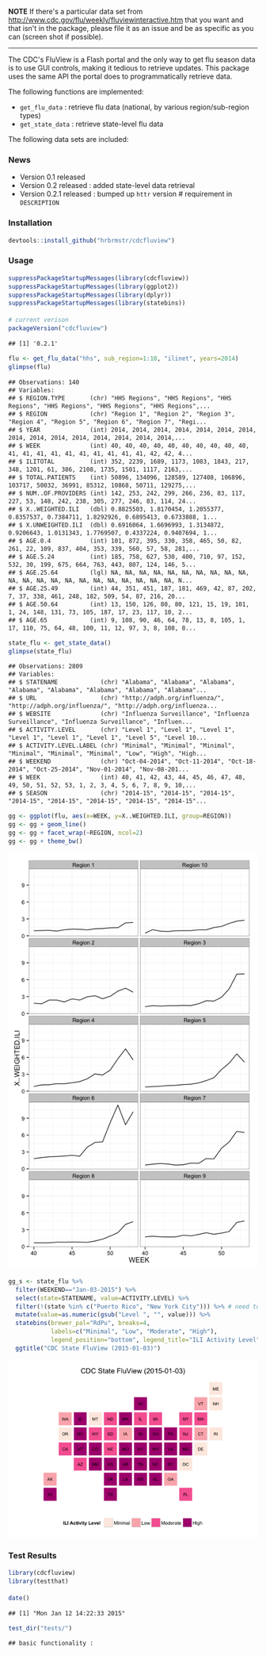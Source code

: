 **NOTE** If there's a particular data set from <http://www.cdc.gov/flu/weekly/fluviewinteractive.htm> that you want and that isn't in the package, please file it as an issue and be as specific as you can (screen shot if possible).

------------------------------------------------------------------------

The CDC's FluView is a Flash portal and the only way to get flu season data is to use GUI controls, making it tedious to retrieve updates. This package uses the same API the portal does to programmatically retrieve data.

The following functions are implemented:

-   `get_flu_data` : retrieve flu data (national, by various region/sub-region types)
-   `get_state_data` : retrieve state-level flu data

The following data sets are included:

### News

-   Version 0.1 released
-   Version 0.2 released : added state-level data retrieval
-   Version 0.2.1 released : bumped up `httr` version \# requirement in `DESCRIPTION`

### Installation

``` r
devtools::install_github("hrbrmstr/cdcfluview")
```

### Usage

``` r
suppressPackageStartupMessages(library(cdcfluview))
suppressPackageStartupMessages(library(ggplot2))
suppressPackageStartupMessages(library(dplyr))
suppressPackageStartupMessages(library(statebins))

# current verison
packageVersion("cdcfluview")
```

    ## [1] '0.2.1'

``` r
flu <- get_flu_data("hhs", sub_region=1:10, "ilinet", years=2014)
glimpse(flu)
```

    ## Observations: 140
    ## Variables:
    ## $ REGION.TYPE       (chr) "HHS Regions", "HHS Regions", "HHS Regions", "HHS Regions", "HHS Regions", "HHS Regions",...
    ## $ REGION            (chr) "Region 1", "Region 2", "Region 3", "Region 4", "Region 5", "Region 6", "Region 7", "Regi...
    ## $ YEAR              (int) 2014, 2014, 2014, 2014, 2014, 2014, 2014, 2014, 2014, 2014, 2014, 2014, 2014, 2014, 2014,...
    ## $ WEEK              (int) 40, 40, 40, 40, 40, 40, 40, 40, 40, 40, 41, 41, 41, 41, 41, 41, 41, 41, 41, 41, 42, 42, 4...
    ## $ ILITOTAL          (int) 352, 2239, 1689, 1173, 1083, 1843, 217, 348, 1201, 61, 386, 2108, 1735, 1501, 1117, 2163,...
    ## $ TOTAL.PATIENTS    (int) 50896, 134096, 128589, 127408, 106896, 103717, 50032, 36991, 85312, 10868, 50711, 129275,...
    ## $ NUM..OF.PROVIDERS (int) 142, 253, 242, 299, 266, 236, 83, 117, 227, 53, 148, 242, 238, 305, 277, 246, 83, 114, 24...
    ## $ X..WEIGHTED.ILI   (dbl) 0.8825503, 1.8170454, 1.2055377, 0.8357537, 0.7384711, 1.8292926, 0.6895413, 0.6733888, 1...
    ## $ X.UNWEIGHTED.ILI  (dbl) 0.6916064, 1.6696993, 1.3134872, 0.9206643, 1.0131343, 1.7769507, 0.4337224, 0.9407694, 1...
    ## $ AGE.0.4           (int) 101, 872, 395, 330, 358, 465, 50, 82, 261, 22, 109, 837, 404, 353, 339, 560, 57, 58, 281,...
    ## $ AGE.5.24          (int) 185, 758, 627, 530, 400, 710, 97, 152, 532, 30, 199, 675, 664, 763, 443, 807, 124, 146, 5...
    ## $ AGE.25.64         (lgl) NA, NA, NA, NA, NA, NA, NA, NA, NA, NA, NA, NA, NA, NA, NA, NA, NA, NA, NA, NA, NA, NA, N...
    ## $ AGE.25.49         (int) 44, 351, 451, 187, 181, 469, 42, 87, 202, 7, 37, 338, 461, 248, 182, 509, 54, 87, 216, 20...
    ## $ AGE.50.64         (int) 13, 150, 126, 80, 80, 121, 15, 19, 101, 1, 24, 148, 131, 73, 105, 187, 17, 23, 117, 10, 2...
    ## $ AGE.65            (int) 9, 108, 90, 46, 64, 78, 13, 8, 105, 1, 17, 110, 75, 64, 48, 100, 11, 12, 97, 3, 8, 108, 8...

``` r
state_flu <- get_state_data()
glimpse(state_flu)
```

    ## Observations: 2809
    ## Variables:
    ## $ STATENAME            (chr) "Alabama", "Alabama", "Alabama", "Alabama", "Alabama", "Alabama", "Alabama", "Alabama"...
    ## $ URL                  (chr) "http://adph.org/influenza/", "http://adph.org/influenza/", "http://adph.org/influenza...
    ## $ WEBSITE              (chr) "Influenza Surveillance", "Influenza Surveillance", "Influenza Surveillance", "Influen...
    ## $ ACTIVITY.LEVEL       (chr) "Level 1", "Level 1", "Level 1", "Level 1", "Level 1", "Level 1", "Level 5", "Level 10...
    ## $ ACTIVITY.LEVEL.LABEL (chr) "Minimal", "Minimal", "Minimal", "Minimal", "Minimal", "Minimal", "Low", "High", "High...
    ## $ WEEKEND              (chr) "Oct-04-2014", "Oct-11-2014", "Oct-18-2014", "Oct-25-2014", "Nov-01-2014", "Nov-08-201...
    ## $ WEEK                 (int) 40, 41, 42, 43, 44, 45, 46, 47, 48, 49, 50, 51, 52, 53, 1, 2, 3, 4, 5, 6, 7, 8, 9, 10,...
    ## $ SEASON               (chr) "2014-15", "2014-15", "2014-15", "2014-15", "2014-15", "2014-15", "2014-15", "2014-15"...

``` r
gg <- ggplot(flu, aes(x=WEEK, y=X..WEIGHTED.ILI, group=REGION))
gg <- gg + geom_line()
gg <- gg + facet_wrap(~REGION, ncol=2)
gg <- gg + theme_bw()
```

![](README_files/figure-markdown_github/unnamed-chunk-4-1.png)

``` r
gg_s <- state_flu %>%
  filter(WEEKEND=="Jan-03-2015") %>%
  select(state=STATENAME, value=ACTIVITY.LEVEL) %>%
  filter(!(state %in% c("Puerto Rico", "New York City"))) %>% # need to add PR to statebins
  mutate(value=as.numeric(gsub("Level ", "", value))) %>%
  statebins(brewer_pal="RdPu", breaks=4, 
            labels=c("Minimal", "Low", "Moderate", "High"),
            legend_position="bottom", legend_title="ILI Activity Level") +
  ggtitle("CDC State FluView (2015-01-03)")
```

![](README_files/figure-markdown_github/unnamed-chunk-6-1.png)

### Test Results

``` r
library(cdcfluview)
library(testthat)

date()
```

    ## [1] "Mon Jan 12 14:22:33 2015"

``` r
test_dir("tests/")
```

    ## basic functionality :
